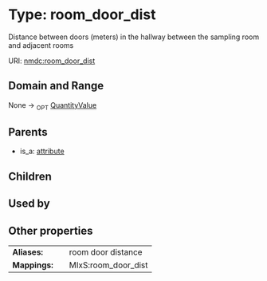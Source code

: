 
# Type: room_door_dist


Distance between doors (meters) in the hallway between the sampling room and adjacent rooms

URI: [nmdc:room_door_dist](https://microbiomedata/meta/room_door_dist)


## Domain and Range

None ->  <sub>OPT</sub> [QuantityValue](QuantityValue.md)

## Parents

 *  is_a: [attribute](attribute.md)

## Children


## Used by


## Other properties

|  |  |  |
| --- | --- | --- |
| **Aliases:** | | room door distance |
| **Mappings:** | | MIxS:room_door_dist |

